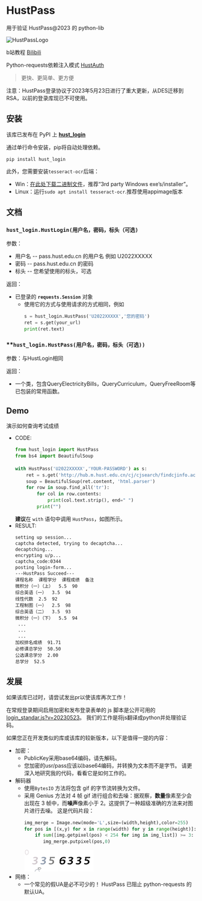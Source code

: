 # HustPass
用于验证 HustPass@2023 的 python-lib

![HustPassLogo](https://pass.hust.edu.cn/cas/comm/image/logo-inside.png)

b站教程 [Bilibili](https://www.bilibili.com/video/BV1bX4y1j7vR/)

Python-requests依赖注入模式 [HustAuth](https://github.com/MarvinTerry/HustAuth)

> 更快、更简单、更方便

注意：HustPass登录协议于2023年5月23日进行了重大更新，从DES迁移到RSA，以前的登录库现已不可使用。

## 安装

该库已发布在 PyPI 上 **[hust_login](https://pypi.org/project/hust-login/)**

通过单行命令安装，pip将自动处理依赖。

```
pip install hust_login
```

此外，您需要安装```tesseract-ocr```后端：

- Win：[在此处下载二进制文件](https://tesseract-ocr.github.io/tessdoc/Downloads.html)，推荐“3rd party Windows exe’s/installer”。
- Linux：运行```sudo apt install tesseract-ocr```.推荐使用appimage版本

## 文档
### **```hust_login.HustLogin(用户名，密码，标头（可选)```**

   参数：
   - 用户名 -- pass.hust.edu.cn 的用户名 例如 U2022XXXXX
   - 密码 -- pass.hust.edu.cn 的密码
   - 标头 -- 您希望使用的标头，可选

   返回：
   - 已登录的 **```requests.Session```** 对象
     - 使用它的方式与使用请求的方式相同，例如
       ```python
       s = hust_login.HustPass('U2022XXXXX','您的密码')
       ret = s.get(your_url)
       print(ret.text)
       ```
### **```hust_login.HustPass(用户名，密码，标头（可选))```

   参数：与HustLogin相同

   返回：
   - 一个类，包含QueryElectricityBills，QueryCurriculum，QueryFreeRoom等已包装的常用函数。 

## Demo
演示如何查询考试成绩
- CODE:
  ```python
  from hust_login import HustPass
  from bs4 import BeautifulSoup
  
  with HustPass('U2022XXXXX','YOUR-PASSWORD') as s:
      ret = s.get('http://hub.m.hust.edu.cn/cj/cjsearch/findcjinfo.action?xn=2022&xq=0')
      soup = BeautifulSoup(ret.content, 'html.parser')
      for row in soup.find_all('tr'):
          for col in row.contents:
              print(col.text.strip(), end=" ")
          print("")
   ```
   **建议**在 ```with``` 语句中调用 ```HustPass```，如图所示。
- RESULT:
   ```
   setting up session...
   captcha detected, trying to decaptcha...
   decaptching...
   encrypting u/p...
   captcha_code:0344
   posting login-form...
   ---HustPass Succeed---
   课程名称  课程学分  课程成绩  备注  
   微积分（一）（上）  5.5  90
   综合英语（一）  3.5  94
   线性代数  2.5  92
   工程制图（一）  2.5  98
   综合英语（二）  3.5  93
   微积分（一）（下）  5.5  94
    ...
    ...
    ...
   加权排名成绩  91.71
   必修课总学分  50.50
   公选课总学分  2.00
   总学分  52.5
   ```

## 发展

如果该库已过时，请尝试发出pr以使该库再次工作！

在常规登录期间启用加密和发布登录表单的 js 脚本是公开可用的 [login_standar.js?v=20230523](https://pass.hust.edu.cn/cas/comm/js/login_standar.js?v=20230523)。 我们的工作是将js翻译成python并处理验证码。

如果您正在开发类似的库或该库的较新版本，以下是值得一提的内容：

- 加密：
   - PublicKey采用base64编码，请先解码。
   - 您加密的usr/pass应该以base64编码，并转换为文本而不是字节。 请更深入地研究我的代码，看看它是如何工作的。
- 解码器
   - 使用```BytesIO``` 方法将包含 gif 的字节流转换为文件。
   - 采用 Genius 方法对 4 帧 gif 进行组合和去噪：据观察，**数量**像素至少会出现在 3 帧中，而**噪声**像素小于 2。这提供了一种超级准确的方法来对图片进行去噪。 这是代码片段：
     ```python
     img_merge = Image.new(mode='L',size=(width,height),color=255)
     for pos in [(x,y) for x in range(width) for y in range(height)]:
         if sum([img.getpixel(pos) < 254 for img in img_list]) >= 3:
            img_merge.putpixel(pos,0)
     ``` 
     ![org](images/captcha_code.gif) ![processed](images/captcha_code_processed.png)
- 网络：
   - 一个常见的假UA是必不可少的！ HustPass 已阻止 python-requests 的默认UA。
